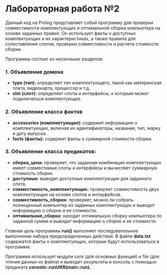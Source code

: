 # Лабораторная работа №2 
Данный код на Prolog представляет собой программу для проверки совместимости комплектующих и оптимальной сборки компьютера на основе заданных правил. Он использует факты о доступных комплектующих и их характеристиках, а также правила для сопоставления слотов, проверки совместимости и расчета стоимости сборки.

Программа состоит из нескольких разделов:

### 1. Объявление домена

* **type (тип):** определяет тип комплектующего, такой как материнская плата, видеокарта, процессор и т.д.
* **slot (слот):** определяет слоты и интерфейсы, к которым может подключаться комплектующее.

### 2. Объявление класса фактов

* **accessories (комплектующее):** содержит информацию о комплектующих, включая их идентификаторы, название, тип, марку и дату выпуска.
* **facts (факты):** содержит факты о суммарной стоимости сборки.

### 3. Объявление класса предикатов:

* **сборка_цена:** проверяет, что заданная комбинация комплектующих имеет совместимые слоты и интерфейсы и вычисляет суммарную стоимость сборки.
* **доступные:** выводит доступные комплектующие для заданного слота.
* **совместимость_комплектующих:** проверяет совместимость двух комплектующих на основе слотов и интерфейсов.
* **совместимость_сборки:** проверяет, можно ли собрать полноценный компьютер из заданных комплектующих и выводит информацию о сборке и ее стоимости.
* **оптимальная_сборка:** находит оптимальную сборку компьютера по заданной сумме и выводит информацию о сборке и ее стоимости.

Главная цель программы **run()** выполняет последовательное выполнение набора предопределенных действий. В файле **data.txt** содержатся факты о комплектующих, которые будут использоваться в программе.

Программа использует модули core (для основных функций) и file (для чтения данных из файла) и выводит результаты в консоль с помощью предиката **console::runUtf8(main::run).**